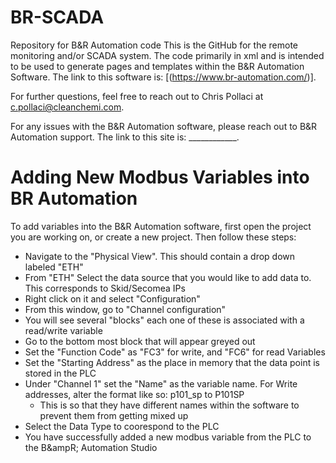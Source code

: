 # BR-SCADA
Repository for B&amp;R Automation code
This is the GitHub for the remote monitoring and/or SCADA system. The code primarily in xml and is intended to be used to generate pages and templates within the B&amp;R Automation Software.
The link to this software is: [(https://www.br-automation.com/)]. 

For further questions, feel free to reach out to Chris Pollaci at c.pollaci@cleanchemi.com. 

For any issues with the B&amp;R Automation software, please reach out to B&amp;R Automation support.
The link to this site is: ____________. 

# Adding New Modbus Variables into BR Automation
To add variables into the B&amp;R Automation software, first open the project you are working on, or create a new project. 
Then follow these steps:
  - Navigate to the "Physical View". This should contain a drop down labeled "ETH"
  - From "ETH" Select the data source that you would like to add data to. This corresponds to Skid/Secomea IPs
  - Right click on it and select "Configuration"
  - From this window, go to "Channel configuration"
  - You will see several "blocks" each one of these is associated with a read/write variable
  - Go to the bottom most block that will appear greyed out
  - Set the "Function Code" as "FC3" for write, and "FC6" for read Variables
  - Set the "Starting Address" as the place in memory that the data point is stored in the PLC
  - Under "Channel 1" set the "Name" as the variable name. For Write addresses, alter the format like so: p101_sp to P101SP
      - This is so that they have different names within the software to prevent them from getting mixed up
  - Select the Data Type to coorespond to the PLC
  - You have successfully added a new modbus variable from the PLC to the B&ampR; Automation Studio


